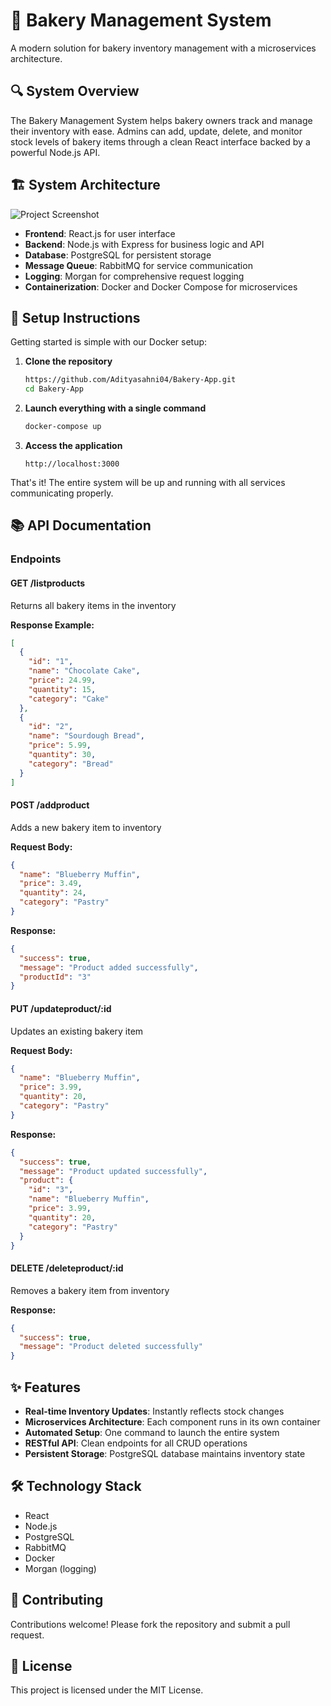 # 🍰 Bakery Management System

A modern solution for bakery inventory management with a microservices architecture.

## 🔍 System Overview

The Bakery Management System helps bakery owners track and manage their inventory with ease. Admins can add, update, delete, and monitor stock levels of bakery items through a clean React interface backed by a powerful Node.js API.

## 🏗️ System Architecture
![Project Screenshot](https://github.com/user-attachments/assets/710c1fa9-a972-45ed-ba10-6bcadf10a158)

- **Frontend**: React.js for user interface
- **Backend**: Node.js with Express for business logic and API
- **Database**: PostgreSQL for persistent storage
- **Message Queue**: RabbitMQ for service communication
- **Logging**: Morgan for comprehensive request logging
- **Containerization**: Docker and Docker Compose for microservices

## 🚀 Setup Instructions

Getting started is simple with our Docker setup:

1. **Clone the repository**
   ```bash
   https://github.com/Adityasahni04/Bakery-App.git
   cd Bakery-App
   ```

2. **Launch everything with a single command**
   ```bash
   docker-compose up
   ```

3. **Access the application**
   ```
   http://localhost:3000
   ```

That's it! The entire system will be up and running with all services communicating properly.

## 📚 API Documentation

### Endpoints

#### GET /listproducts
Returns all bakery items in the inventory

**Response Example:**
```json
[
  {
    "id": "1",
    "name": "Chocolate Cake",
    "price": 24.99,
    "quantity": 15,
    "category": "Cake"
  },
  {
    "id": "2",
    "name": "Sourdough Bread",
    "price": 5.99,
    "quantity": 30,
    "category": "Bread"
  }
]
```

#### POST /addproduct
Adds a new bakery item to inventory

**Request Body:**
```json
{
  "name": "Blueberry Muffin",
  "price": 3.49,
  "quantity": 24,
  "category": "Pastry"
}
```

**Response:**
```json
{
  "success": true,
  "message": "Product added successfully",
  "productId": "3"
}
```

#### PUT /updateproduct/:id
Updates an existing bakery item

**Request Body:**
```json
{
  "name": "Blueberry Muffin",
  "price": 3.99,
  "quantity": 20,
  "category": "Pastry"
}
```

**Response:**
```json
{
  "success": true,
  "message": "Product updated successfully",
  "product": {
    "id": "3",
    "name": "Blueberry Muffin",
    "price": 3.99,
    "quantity": 20,
    "category": "Pastry"
  }
}
```

#### DELETE /deleteproduct/:id
Removes a bakery item from inventory

**Response:**
```json
{
  "success": true,
  "message": "Product deleted successfully"
}
```

## ✨ Features

- **Real-time Inventory Updates**: Instantly reflects stock changes
- **Microservices Architecture**: Each component runs in its own container
- **Automated Setup**: One command to launch the entire system
- **RESTful API**: Clean endpoints for all CRUD operations
- **Persistent Storage**: PostgreSQL database maintains inventory state

## 🛠️ Technology Stack

- React
- Node.js
- PostgreSQL
- RabbitMQ
- Docker
- Morgan (logging)

## 🤝 Contributing

Contributions welcome! Please fork the repository and submit a pull request.

## 📄 License

This project is licensed under the MIT License.

